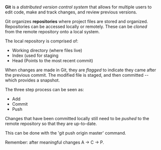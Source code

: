 **Git** is a *distributed version control system* that allows for multiple users to edit code, make and track changes, and review previous versions. 

Git organizes **repositories** where project files are stored and organized. Repositories can be accessed locally or remotely. These can be *cloned* from the remote repository onto a local system.

The local repository is comprised of:
* Working directory (where files live)
* Index (used for staging
* Head (Points to the most recent commit)

When changes are made in Git, they are *flagged* to indicate they came after the previous commit. The modified file is staged, and then committed -- which provides a snapshot.

The three step process can be seen as:
* Add
* Commit
* Push

Changes that have been committed locally still need to be *pushed* to the remote repository so that they are up-to-date.

This can be done with the 'git push origin master' command.

Remember: after meaningful changes A -> C -> P.